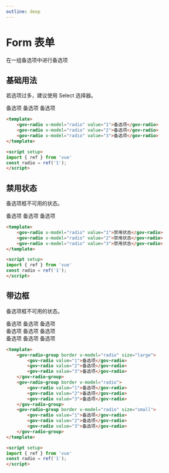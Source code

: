 ```yaml
---
outline: deep
---
```


# Form 表单

在一组备选项中进行备选项

<script setup>
import { ref } from 'vue'
const radio = ref('1');
</script>


## 基础用法

若选项过多，建议使用 Select 选择器。

<demo-container class="demo-gov-form">
	<gov-radio v-model="radio" value="1">备选项</gov-radio>
	<gov-radio v-model="radio" value="2">备选项</gov-radio>
	<gov-radio v-model="radio" value="3">备选项</gov-radio>
</demo-container>

```md
<template>
	<gov-radio v-model="radio" value="1">备选项</gov-radio>
	<gov-radio v-model="radio" value="2">备选项</gov-radio>
	<gov-radio v-model="radio" value="3">备选项</gov-radio>
</template>

<script setup>
import { ref } from 'vue'
const radio = ref('1');
</script>
```

## 禁用状态

备选项框不可用的状态。

<demo-container class="demo-gov-form">
	<gov-radio disabled v-model="radio" value="1">备选项</gov-radio>
	<gov-radio disabled v-model="radio" value="2">备选项</gov-radio>
	<gov-radio disabled v-model="radio" value="3">备选项</gov-radio>
</demo-container>

```md
<template>
	<gov-radio v-model="radio" value="1">禁用状态</gov-radio>
	<gov-radio v-model="radio" value="2">禁用状态</gov-radio>
	<gov-radio v-model="radio" value="3">禁用状态</gov-radio>
</template>

<script setup>
import { ref } from 'vue'
const radio = ref('1');
</script>
```

## 带边框

备选项框不可用的状态。

<demo-container class="demo-gov-form">
	<gov-radio-group border v-model="radio" size="large">
		<gov-radio value="1">备选项</gov-radio>
		<gov-radio value="2">备选项</gov-radio>
		<gov-radio value="3">备选项</gov-radio>
	</gov-radio-group>
	<br/>
	<gov-radio-group border v-model="radio">
		<gov-radio value="1">备选项</gov-radio>
		<gov-radio value="2">备选项</gov-radio>
		<gov-radio value="3">备选项</gov-radio>
	</gov-radio-group>
	<br/>
	<gov-radio-group border v-model="radio" size="small">
		<gov-radio value="1">备选项</gov-radio>
		<gov-radio value="2">备选项</gov-radio>
		<gov-radio value="3">备选项</gov-radio>
	</gov-radio-group>
</demo-container>

```md
<template>
	<gov-radio-group border v-model="radio" size="large">
		<gov-radio value="1">备选项</gov-radio>
		<gov-radio value="2">备选项</gov-radio>
		<gov-radio value="3">备选项</gov-radio>
	</gov-radio-group>
	<gov-radio-group border v-model="radio">
		<gov-radio value="1">备选项</gov-radio>
		<gov-radio value="2">备选项</gov-radio>
		<gov-radio value="3">备选项</gov-radio>
	</gov-radio-group>
	<gov-radio-group border v-model="radio" size="small">
		<gov-radio value="1">备选项</gov-radio>
		<gov-radio value="2">备选项</gov-radio>
		<gov-radio value="3">备选项</gov-radio>
	</gov-radio-group>
</template>

<script setup>
import { ref } from 'vue'
const radio = ref('1');
</script>
```
